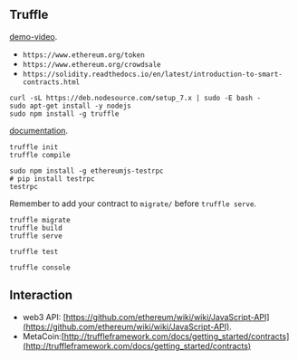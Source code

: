 ## Truffle

[demo-video](https://www.youtube.com/watch?v=GPP6uAq15d8#t=382.565145).

* `https://www.ethereum.org/token`
* `https://www.ethereum.org/crowdsale`
* `https://solidity.readthedocs.io/en/latest/introduction-to-smart-contracts.html`

```
curl -sL https://deb.nodesource.com/setup_7.x | sudo -E bash -
sudo apt-get install -y nodejs
sudo npm install -g truffle
```

[documentation](https://truffle.readthedocs.io/en/latest/).

```
truffle init
truffle compile
```

```
sudo npm install -g ethereumjs-testrpc
# pip install testrpc
testrpc
```

Remember to add your contract to `migrate/` before `truffle serve`.

```
truffle migrate
truffle build
truffle serve
```

```
truffle test
```

```
truffle console
```

## Interaction

* web3 API: [https://github.com/ethereum/wiki/wiki/JavaScript-API](https://github.com/ethereum/wiki/wiki/JavaScript-API).
* MetaCoin:[http://truffleframework.com/docs/getting_started/contracts](http://truffleframework.com/docs/getting_started/contracts)
